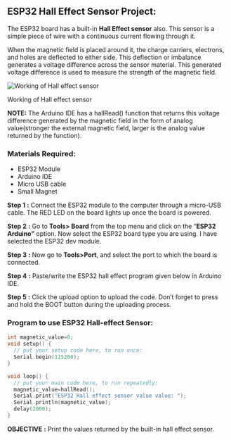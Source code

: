 ## **ESP32 Hall Effect Sensor Project:**

The ESP32 board has a built-in  **Hall Effect sensor**  also. This sensor is a simple piece of wire with a continuous current flowing through it.

When the magnetic field is placed around it, the charge carriers, electrons, and holes are deflected to either side. This deflection or imbalance generates a voltage difference across the sensor material. This generated voltage difference is used to measure the strength of the magnetic field.

![Working of Hall effect sensor](https://www.etechnophiles.com/wp-content/uploads/2021/03/Working-of-Hall-effect-sensor.gif)

Working of Hall effect sensor

**NOTE:**  The Arduino IDE has a  hallRead()  function that returns this voltage difference generated by the magnetic field in the form of analog value(stronger the external magnetic field, larger is the analog value returned by the function).

### **Materials Required:**

-   ESP32 Module
-   Arduino IDE
-   Micro USB cable
-   Small Magnet

**Step 1** **:**  Connect the ESP32 module to the computer through a micro-USB cable. The RED LED on the board lights up once the board is powered.

**Step 2** **:**  Go to  **Tools> Board**  from the top menu and click on the “**ESP32 Arduino”** option. Now select the ESP32 board type you are using. I have selected the  ESP32 dev module.

**Step 3** **:**  Now go to  **Tools>Port**, and select the port to which the board is connected.

**Step 4** **:** Paste/write the ESP32 hall effect program given below in Arduino IDE.

**Step 5** **:** Click the upload option to upload the code. Don’t forget to press and hold the BOOT button during the uploading process.

### **Program to use ESP32 Hall-effect Sensor:**
```c
int magnetic_value=0;
void setup() {
  // put your setup code here, to run once:
  Serial.begin(115200);
}

void loop() {
  // put your main code here, to run repeatedly:
  magnetic_value=hallRead();
  Serial.print("ESP32 Hall effect sensor value value: ");
  Serial.println(magnetic_value);
  delay(2000);
}
```
 

**OBJECTIVE** **:**  Print the values returned by the built-in hall effect sensor.

